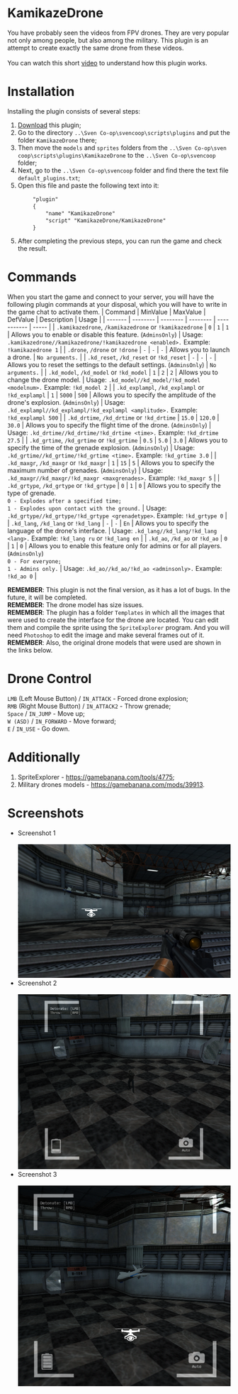 # KamikazeDrone
You have probably seen the videos from FPV drones. They are very popular not only among people, but also among the military. This plugin is an attempt to create exactly the same drone from these videos.<br><br>
You can watch this short [video](https://www.youtube.com/watch?v=tBbA9CWrM7o) to understand how this plugin works.

# Installation
Installing the plugin consists of several steps:
1. [Download](https://github.com/kekekekkek/KamikazeDrone/archive/refs/heads/main.zip) this plugin;
2. Go to the directory `..\Sven Co-op\svencoop\scripts\plugins` and put the folder `KamikazeDrone` there;
3. Then move the `models` and `sprites` folders from the `..\Sven Co-op\sven coop\scripts\plugins\KamikazeDrone` to the `..\Sven Co-op\svencoop` folder;
5. Next, go to the `..\Sven Co-op\svencoop` folder and find there the text file `default_plugins.txt`;
6. Open this file and paste the following text into it:
```
    	"plugin"
    	{
        	"name" "KamikazeDrone"
        	"script" "KamikazeDrone/KamikazeDrone"
    	}
```
5. After completing the previous steps, you can run the game and check the result.

# Commands
When you start the game and connect to your server, you will have the following plugin commands at your disposal, which you will have to write in the game chat to activate them.
| Command | MinValue | MaxValue | DefValue | Description | Usage | 
| ------- | -------- | -------- | -------- | ----------- | ----- |
| `.kamikazedrone`, `/kamikazedrone` or `!kamikazedrone` | `0` | `1` | `1` | Allows you to enable or disable this feature. (`AdminsOnly`) | Usage: `.kamikazedrone//kamikazedrone/!kamikazedrone <enabled>.` Example: `!kamikazedrone 1` |
| `.drone`, `/drone` or `!drone` | `-` | `-` | `-` | Allows you to launch a drone. | `No arguments.` |
| `.kd_reset`, `/kd_reset` or `!kd_reset` | `-` | `-` | `-` | Allows you to reset the settings to the default settings. (`AdminsOnly`) | `No arguments.` |
| `.kd_model`, `/kd_model` or `!kd_model` | `1` | `2` | `2` | Allows you to change the drone model. | Usage: `.kd_model//kd_model/!kd_model <modelnum>.` Example: `!kd_model 2` |
| `.kd_explampl`, `/kd_explampl` or `!kd_explampl` | `1` | `5000` | `500` | Allows you to specify the amplitude of the drone's explosion. (`AdminsOnly`) | Usage: `.kd_explampl//kd_explampl/!kd_explampl <amplitude>.` Example: `!kd_explampl 500` |
| `.kd_drtime`, `/kd_drtime` or `!kd_drtime` | `15.0` | `120.0` | `30.0` | Allows you to specify the flight time of the drone. (`AdminsOnly`) | Usage: `.kd_drtime//kd_drtime/!kd_drtime <time>.` Example: `!kd_drtime 27.5` |
| `.kd_grtime`, `/kd_grtime` or `!kd_grtime` | `0.5` | `5.0` | `3.0` | Allows you to specify the time of the grenade explosion. (`AdminsOnly`) | Usage: `.kd_grtime//kd_grtime/!kd_grtime <time>.` Example: `!kd_grtime 3.0` |
| `.kd_maxgr`, `/kd_maxgr` or `!kd_maxgr` | `1` | `15` | `5` | Allows you to specify the maximum number of grenades. (`AdminsOnly`) | Usage: `.kd_maxgr//kd_maxgr/!kd_maxgr <maxgrenades>.` Example: `!kd_maxgr 5` |
| `.kd_grtype`, `/kd_grtype` or `!kd_grtype` | `0` | `1` | `0` | Allows you to specify the type of grenade.<br>`0 - Explodes after a specified time;`<br>`1 - Explodes upon contact with the ground.` | Usage: `.kd_grtype//kd_grtype/!kd_grtype <grenadetype>`. Example: `!kd_grtype 0` |
| `.kd_lang`, `/kd_lang` or `!kd_lang` | `-` | `-` | `En` | Allows you to specify the language of the drone's interface. | Usage: `.kd_lang//kd_lang/!kd_lang <lang>.` Example: `!kd_lang ru` or `!kd_lang en` |
| `.kd_ao`, `/kd_ao` or `!kd_ao` | `0` | `1` | `0` | Allows you to enable this feature only for admins or for all players. (`AdminsOnly`)<br>`0 - For everyone;`<br>`1 - Admins only.` | Usage: `.kd_ao//kd_ao/!kd_ao <adminsonly>.` Example: `!kd_ao 0` |

**REMEMBER**: This plugin is not the final version, as it has a lot of bugs. In the future, it will be completed.<br>
**REMEMBER**: The drone model has size issues.<br>
**REMEMBER**: The plugin has a folder `Templates` in which all the images that were used to create the interface for the drone are located. You can edit them and compile the sprite using the `SpriteExplorer` program. And you will need `Photoshop` to edit the image and make several frames out of it.<br>
**REMEMBER**: Also, the original drone models that were used are shown in the links below.<br>

# Drone Control
`LMB` (Left Mouse Button) / `IN_ATTACK` - Forced drone explosion;<br>
`RMB` (Right Mouse Button) / `IN_ATTACK2` - Throw grenade;<br>
`Space` / `IN_JUMP` - Move up;<br>
`W (ASD)` / `IN_FORWARD` - Move forward;<br>
`E` / `IN_USE` - Go down.

# Additionally
1. SpriteExplorer - https://gamebanana.com/tools/4775;
2. Military drones models - https://gamebanana.com/mods/39913.

# Screenshots
* Screenshot 1<br><br>
![Screenshot_1](https://github.com/kekekekkek/KamikazeDrone/blob/main/KamikazeDrone/Images/Screenshot_1.png)
* Screenshot 2<br><br>
![Screenshot_2](https://github.com/kekekekkek/KamikazeDrone/blob/main/KamikazeDrone/Images/Screenshot_2.png)
* Screenshot 3<br><br>
![Screenshot_3](https://github.com/kekekekkek/KamikazeDrone/blob/main/KamikazeDrone/Images/Screenshot_3.png)
